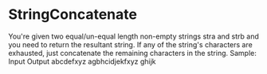 # StringConcatenate
You're given two equal/un-equal length non-empty strings stra and strb and you need to return the resultant string. If any of the string's characters are exhausted, just concatenate the remaining characters in the string.
Sample:
 Input              Output
abcdefxyz       agbhcidjekfxyz
ghijk

